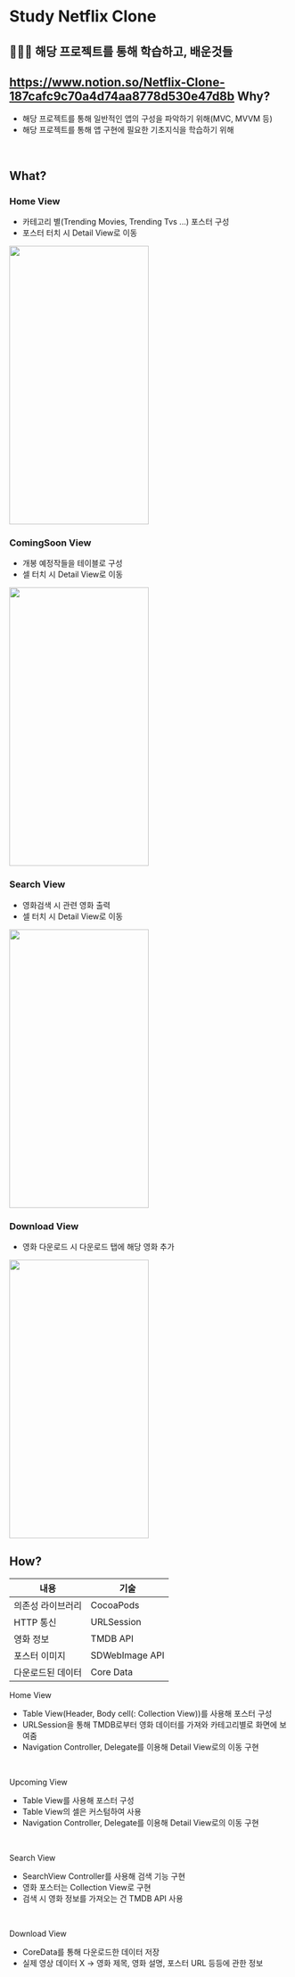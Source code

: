 Study Netflix Clone
===================
## 👨🏻‍💻 해당 프로젝트를 통해 학습하고, 배운것들
https://www.notion.so/Netflix-Clone-187cafc9c70a4d74aa8778d530e47d8b
Why?
----
- 해당 프로젝트를 통해 일반적인 앱의 구성을 파악하기 위해(MVC, MVVM 등)
- 해당 프로젝트를 통해 앱 구현에 필요한 기초지식을 학습하기 위해

<br/>

What?
-----

### Home View
- 카테고리 별(Trending Movies, Trending Tvs ...) 포스터 구성
- 포스터 터치 시 Detail View로 이동

<img src = "https://user-images.githubusercontent.com/70050038/228214170-d4d86397-8f89-441a-958e-df65453483d2.gif" width="250" height="500" />

### ComingSoon View
- 개봉 예정작들을 테이블로 구성
- 셀 터치 시 Detail View로 이동

<img src = "https://user-images.githubusercontent.com/70050038/228219816-6842ed7d-c2ca-4a2d-8106-669915191961.gif" width="250" height="500" />

### Search View
- 영화검색 시 관련 영화 출력
- 셀 터치 시 Detail View로 이동 

<img src = "https://user-images.githubusercontent.com/70050038/228221860-99c81d5e-d053-4522-a115-93146bf0dc6d.gif" width="250" height="500" />

### Download View
- 영화 다운로드 시 다운로드 탭에 해당 영화 추가

<img src = "https://user-images.githubusercontent.com/70050038/228272118-dacb5d8b-a080-47dc-a379-850e69e32e80.gif" width="250" height="500" />

<br/>

How?
----

|내용|기술|
|-------|-------|
의존성 라이브러리|CocoaPods
HTTP 통신|URLSession
영화 정보 |TMDB API
포스터 이미지|SDWebImage API
다운로드된 데이터|Core Data

Home View
- Table View(Header, Body cell(: Collection View))를 사용해 포스터 구성
- URLSession을 통해 TMDB로부터 영화 데이터를 가져와 카테고리별로 화면에 보여줌
- Navigation Controller, Delegate를 이용해 Detail View로의 이동 구현

<br/>

Upcoming View
- Table View를 사용해 포스터 구성
- Table View의 셀은 커스텀하여 사용
- Navigation Controller, Delegate를 이용해 Detail View로의 이동 구현

<br/>

Search View
- SearchView Controller를 사용해 검색 기능 구현
- 영화 포스터는 Collection View로 구현
- 검색 시 영화 정보를 가져오는 건 TMDB API 사용

<br/>

Download View
- CoreData를 통해 다운로드한 데이터 저장
- 실제 영상 데이터 X -> 영화 제목, 영화 설명, 포스터 URL 등등에 관한 정보